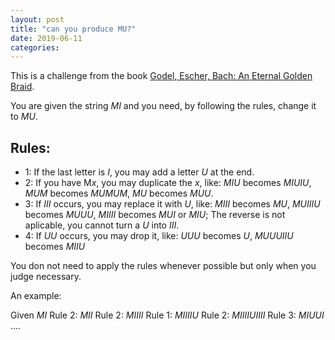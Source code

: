```yaml
---
layout: post
title: "can you produce MU?"
date: 2019-06-11
categories:
---
```


This is a challenge from the book [Godel, Escher, Bach: An Eternal Golden Braid](https://www.amazon.com.br/Godel-Escher-Bach-Eternal-Golden/dp/0465026567).

You are given the string *MI* and you need, by following the rules, change it to *MU*.

## Rules:

* 1: If the last letter is *I*, you may add a letter *U* at the end.
* 2: If you have M*x*, you may duplicate the *x*, like: *MIU* becomes *MIUIU*, *MUM* becomes *MUMUM*, *MU* becomes *MUU*.
* 3: If *III* occurs, you may replace it with *U*, like: *MIII* becomes *MU*, *MUIIIU* becomes *MUUU*, *MIIII* becomes *MUI* or *MIU*; The reverse is not aplicable, you cannot turn a *U* into *III*.
* 4: If *UU* occurs, you may drop it, like: *UUU* becomes *U*, *MUUUIIU* becomes *MIIU*

You don not need to apply the rules whenever possible but only when you judge necessary.

An example:

Given *MI*
Rule 2: *MII*
Rule 2: *MIIII*
Rule 1: *MIIIIU*
Rule 2: *MIIIIUIIII*
Rule 3: *MIUUI*
....